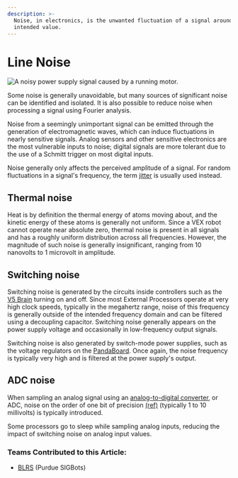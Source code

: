 ```yaml
---
description: >-
  Noise, in electronics, is the unwanted fluctuation of a signal around its
  intended value.
---
```


# Line Noise

![ A noisy power supply signal caused by a running motor.](https://phabricator.purduesigbots.com/file/data/ay5mibti56thhgp53m76/PHID-FILE-47i334uvtbaky6svgfbq/electrical_line_noise.jpg)

Some noise is generally unavoidable, but many sources of significant noise can be identified and isolated. It is also possible to reduce noise when processing a signal using Fourier analysis.

Noise from a seemingly unimportant signal can be emitted through the generation of electromagnetic waves, which can induce fluctuations in nearly sensitive signals. Analog sensors and other sensitive electronics are the most vulnerable inputs to noise; digital signals are more tolerant due to the use of a Schmitt trigger on most digital inputs.

Noise generally only affects the perceived amplitude of a signal. For random fluctuations in a signal's frequency, the term [jitter](jitter.md) is usually used instead.

## Thermal noise

Heat is by definition the thermal energy of atoms moving about, and the kinetic energy of these atoms is generally not uniform. Since a VEX robot cannot operate near absolute zero, thermal noise is present in all signals and has a roughly uniform distribution across all frequencies. However, the magnitude of such noise is generally insignificant, ranging from 10 nanovolts to 1 microvolt in amplitude.

## Switching noise

Switching noise is generated by the circuits inside controllers such as the [V5 Brain](../../vex-electronics/vex-electronics/vex-v5-brain/) turning on and off. Since most External Processors operate at very high clock speeds, typically in the megahertz range, noise of this frequency is generally outside of the intended frequency domain and can be filtered using a decoupling capacitor. Switching noise generally appears on the power supply voltage and occasionally in low-frequency output signals.

Switching noise is also generated by switch-mode power supplies, such as the voltage regulators on the [PandaBoard](external-boards/pandaboard.md). Once again, the noise frequency is typically very high and is filtered at the power supply's output.

## ADC noise

When sampling an analog signal using an [analog-to-digital converter](analog-digital-converter.md), or ADC, noise on the order of one bit of precision [(ref)](http://en.wikipedia.org/wiki/Quantization_error) (typically 1 to 10 millivolts) is typically introduced.

Some processors go to sleep while sampling analog inputs, reducing the impact of switching noise on analog input values.

### Teams Contributed to this Article:

* [BLRS](https://purduesigbots.com) (Purdue SIGBots)
